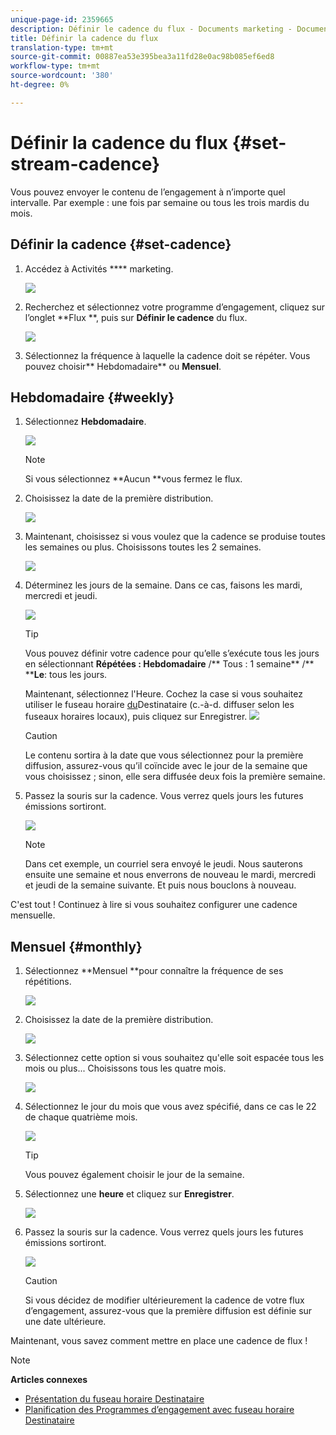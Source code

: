 ```yaml
---
unique-page-id: 2359665
description: Définir le cadence du flux - Documents marketing - Documentation du produit
title: Définir la cadence du flux
translation-type: tm+mt
source-git-commit: 00887ea53e395bea3a11fd28e0ac98b085ef6ed8
workflow-type: tm+mt
source-wordcount: '380'
ht-degree: 0%

---
```



# Définir la cadence du flux {#set-stream-cadence}

Vous pouvez envoyer le contenu de l’engagement à n’importe quel intervalle. Par exemple : une fois par semaine ou tous les trois mardis du mois.

## Définir la cadence {#set-cadence}

1. Accédez à Activités **** marketing.

   ![](assets/login-marketing-activities.png)

1. Recherchez et sélectionnez votre programme d’engagement, cliquez sur l’onglet **Flux **, puis sur **Définir le cadence** du flux.

   ![](assets/selectstreamcadence.jpg)

1. Sélectionnez la fréquence à laquelle la cadence doit se répéter. Vous pouvez choisir** Hebdomadaire** ou **Mensuel**.

## Hebdomadaire {#weekly}

1. Sélectionnez **Hebdomadaire**.

   ![](assets/image2017-12-5-14-3a9-3a43.png)

   >[!NOTE]
   >
   >Si vous sélectionnez **Aucun **vous fermez le flux.

1. Choisissez la date de la première distribution.

   ![](assets/image2017-12-5-14-3a10-3a17.png)

1. Maintenant, choisissez si vous voulez que la cadence se produise toutes les semaines ou plus. Choisissons toutes les 2 semaines.

   ![](assets/image2017-12-5-14-3a10-3a56.png)

1. Déterminez les jours de la semaine. Dans ce cas, faisons les mardi, mercredi et jeudi.

   ![](assets/image2017-12-5-14-3a12-3a29.png)

   >[!TIP]
   >
   >Vous pouvez définir votre cadence pour qu’elle s’exécute tous les jours en sélectionnant **Répétées : Hebdomadaire** /** Tous : 1 semaine** /** ****Le**: tous les jours.

   Maintenant, sélectionnez l&#39;Heure. Cochez la case si vous souhaitez utiliser le fuseau horaire [du](set-stream-cadence/schedule-engagement-programs-with-recipient-time-zone.md)Destinataire (c.-à-d. diffuser selon les fuseaux horaires locaux), puis cliquez sur Enregistrer.
   ![](assets/image2017-12-5-14-3a20-3a11.png)

   >[!CAUTION]
   >
   >Le contenu sortira à la date que vous sélectionnez pour la première diffusion, assurez-vous qu’il coïncide avec le jour de la semaine que vous choisissez ; sinon, elle sera diffusée deux fois la première semaine.

1. Passez la souris sur la cadence. Vous verrez quels jours les futures émissions sortiront.

   ![](assets/image2017-12-5-14-3a17-3a29.png)

   >[!NOTE]
   >
   >Dans cet exemple, un courriel sera envoyé le jeudi. Nous sauterons ensuite une semaine et nous enverrons de nouveau le mardi, mercredi et jeudi de la semaine suivante. Et puis nous bouclons à nouveau.

C&#39;est tout ! Continuez à lire si vous souhaitez configurer une cadence mensuelle.

## Mensuel {#monthly}

1. Sélectionnez **Mensuel **pour connaître la fréquence de ses répétitions.

   ![](assets/image2014-9-15-16-3a30-3a15.png)

1. Choisissez la date de la première distribution.

   ![](assets/image2014-9-15-16-3a30-3a11.png)

1. Sélectionnez cette option si vous souhaitez qu&#39;elle soit espacée tous les mois ou plus... Choisissons tous les quatre mois.

   ![](assets/image2014-9-15-16-3a30-3a7.png)

1. Sélectionnez le jour du mois que vous avez spécifié, dans ce cas le 22 de chaque quatrième mois.

   ![](assets/image2014-9-15-16-3a29-3a51.png)

   >[!TIP]
   >
   >Vous pouvez également choisir le jour de la semaine.

1. Sélectionnez une **heure** et cliquez sur **Enregistrer**.

   ![](assets/image2014-9-15-16-3a29-3a42.png)

1. Passez la souris sur la cadence. Vous verrez quels jours les futures émissions sortiront.

   ![](assets/image2014-9-15-16-3a29-3a38.png)

   >[!CAUTION]
   >
   >Si vous décidez de modifier ultérieurement la cadence de votre flux d’engagement, assurez-vous que la première diffusion est définie sur une date ultérieure.

Maintenant, vous savez comment mettre en place une cadence de flux !

>[!NOTE]
>
>**Articles connexes**
>
>* [Présentation du fuseau horaire Destinataire](../../../../product-docs/email-marketing/email-programs/email-program-actions/scheduling-with-recipient-time-zone/understanding-recipient-time-zone.md)
>* [Planification des Programmes d’engagement avec fuseau horaire Destinataire](set-stream-cadence/schedule-engagement-programs-with-recipient-time-zone.md)

>



